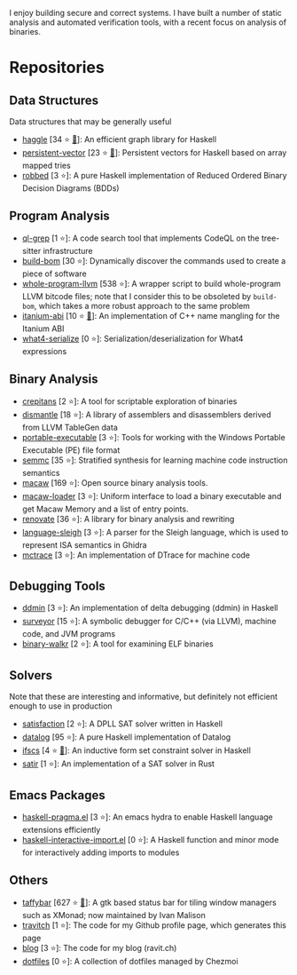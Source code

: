 I enjoy building secure and correct systems.  I have built a number of static analysis and automated verification tools, with a recent focus on analysis of binaries.

# Repositories

## Data Structures

Data structures that may be generally useful

- [haggle](https://github.com/travitch/haggle) [34 :star: [:book:](https://hackage.haskell.org/package/haggle)]: An efficient graph library for Haskell
- [persistent-vector](https://github.com/travitch/persistent-vector) [23 :star: [:book:](https://hackage.haskell.org/package/persistent-vector)]: Persistent vectors for Haskell based on array mapped tries
- [robbed](https://github.com/travitch/robbed) [3 :star:]: A pure Haskell implementation of Reduced Ordered Binary Decision Diagrams (BDDs)

## Program Analysis

- [ql-grep](https://github.com/travitch/ql-grep) [1 :star:]: A code search tool that implements CodeQL on the tree-sitter infrastructure
- [build-bom](https://github.com/travitch/build-bom) [30 :star:]: Dynamically discover the commands used to create a piece of software
- [whole-program-llvm](https://github.com/travitch/whole-program-llvm) [538 :star:]: A wrapper script to build whole-program LLVM bitcode files; note that I consider this to be obsoleted by `build-bom`, which takes a more robust approach to the same problem
- [itanium-abi](https://github.com/travitch/itanium-abi) [10 :star: [:book:](https://hackage.haskell.org/package/itanium-abi)]: An implementation of C++ name mangling for the Itanium ABI
- [what4-serialize](https://github.com/GaloisInc/what4-serialize) [0 :star:]: Serialization/deserialization for What4 expressions

## Binary Analysis

- [crepitans](https://github.com/travitch/crepitans) [2 :star:]: A tool for scriptable exploration of binaries
- [dismantle](https://github.com/GaloisInc/dismantle) [18 :star:]: A library of assemblers and disassemblers derived from LLVM TableGen data
- [portable-executable](https://github.com/GaloisInc/portable-executable) [3 :star:]: Tools for working with the Windows Portable Executable (PE) file format
- [semmc](https://github.com/GaloisInc/semmc) [35 :star:]: Stratified synthesis for learning machine code instruction semantics
- [macaw](https://github.com/GaloisInc/macaw) [169 :star:]: Open source binary analysis tools.
- [macaw-loader](https://github.com/GaloisInc/macaw-loader) [3 :star:]: Uniform interface to load a binary executable and get Macaw Memory and a list of entry points.
- [renovate](https://github.com/GaloisInc/renovate) [36 :star:]: A library for binary analysis and rewriting
- [language-sleigh](https://github.com/GaloisInc/language-sleigh) [3 :star:]: A parser for the Sleigh language, which is used to represent ISA semantics in Ghidra
- [mctrace](https://github.com/GaloisInc/mctrace) [3 :star:]: An implementation of DTrace for machine code

## Debugging Tools

- [ddmin](https://github.com/travitch/ddmin) [3 :star:]: An implementation of delta debugging (ddmin) in Haskell
- [surveyor](https://github.com/GaloisInc/surveyor) [15 :star:]: A symbolic debugger for C/C++ (via LLVM), machine code, and JVM programs
- [binary-walkr](https://github.com/travitch/binary-walkr) [2 :star:]: A tool for examining ELF binaries

## Solvers

Note that these are interesting and informative, but definitely not efficient enough to use in production

- [satisfaction](https://github.com/travitch/satisfaction) [2 :star:]: A DPLL SAT solver written in Haskell
- [datalog](https://github.com/travitch/datalog) [95 :star:]: A pure Haskell implementation of Datalog
- [ifscs](https://github.com/travitch/ifscs) [4 :star: [:book:](https://hackage.haskell.org/package/ifscs)]: An inductive form set constraint solver in Haskell
- [satir](https://github.com/travitch/satir) [1 :star:]: An implementation of a SAT solver in Rust

## Emacs Packages

- [haskell-pragma.el](https://github.com/travitch/haskell-pragma.el) [3 :star:]: An emacs hydra to enable Haskell language extensions efficiently
- [haskell-interactive-import.el](https://github.com/travitch/haskell-interactive-import.el) [0 :star:]: A Haskell function and minor mode for interactively adding imports to modules

## Others

- [taffybar](https://github.com/taffybar/taffybar) [627 :star: [:book:](https://hackage.haskell.org/package/taffybar)]: A gtk based status bar for tiling window managers such as XMonad; now maintained by Ivan Malison
- [travitch](https://github.com/travitch/travitch) [1 :star:]: The code for my Github profile page, which generates this page
- [blog](https://github.com/travitch/blog) [3 :star:]: The code for my blog (ravit.ch)
- [dotfiles](https://github.com/travitch/dotfiles) [0 :star:]: A collection of dotfiles managed by Chezmoi
